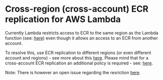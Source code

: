 # Cross-region (cross-account) ECR replication for AWS Lambda

Currently Lambda restricts access to ECR to the same region as the Lambda function (see: [here](https://aws.amazon.com/blogs/compute/introducing-cross-account-amazon-ecr-access-for-aws-lambda/)) even though it allows an access to an ECR from another account.

To resolve this, use ECR replication to different regions (or even different account and regions) - see more about this [here](https://aws.amazon.com/blogs/containers/cross-region-replication-in-amazon-ecr-has-landed/). Please mind that for a cross-account ECR replication an additional policy is required - see: [here](https://docs.aws.amazon.com/AmazonECR/latest/userguide/registry-permissions-create.html).

Note: There is however an open issue regarding the resriction [here](https://github.com/aws/containers-roadmap/issues/1281).
